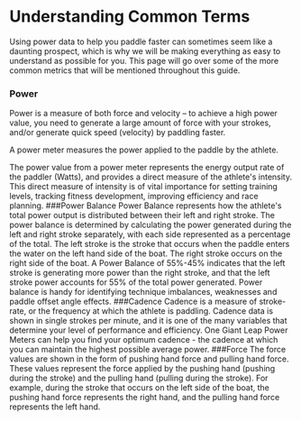 # Understanding Common Terms
Using power data to help you paddle faster can sometimes seem like a daunting prospect, which is why we will be making everything as easy to understand as possible for you. This page will go over some of the more common metrics that will be mentioned throughout this guide.

### Power
Power is a measure of both force and velocity – to achieve a high power value, you need to generate a large amount of force with your strokes, and/or generate quick speed (velocity) by paddling faster.

A power meter measures the power applied to the paddle by the athlete.

The power value from a power meter represents the energy output rate of the paddler (Watts), and provides a direct measure of the athlete's intensity. This direct measure of intensity is of vital importance for setting training levels, tracking fitness development, improving efficiency and race planning.
###Power Balance
Power Balance represents how the athlete's total power output is distributed between their left and right stroke. The power balance is determined by calculating the power generated during the left and right stroke separately, with each side represented as a percentage of the total. 
The left stroke is the stroke that occurs when the paddle enters the water on the left hand side of the boat. The right stroke occurs on the right side of the boat. A Power Balance of 55%-45% indicates that the left stroke is generating more power than the right stroke, and that the left stroke power accounts for 55% of the total power generated.
Power balance is handy for identifying technique imbalances, weaknesses and paddle offset angle effects. 
###Cadence
Cadence is a measure of stroke-rate, or the frequency at which the athlete is paddling. Cadence data is shown in single strokes per minute, and it is one of the many variables that determine your level of performance and efficiency. 
One Giant Leap Power Meters can help you find your optimum cadence - the cadence at which you can maintain the highest possible average power. 
###Force
The force values are shown in the form of pushing hand force and pulling hand force. 
These values represent the force applied by the pushing hand (pushing during the stroke) and the pulling hand (pulling during the stroke). For example, during the stroke that occurs on the left side of the boat, the pushing hand force represents the right hand, and the pulling hand force represents the left hand. 
